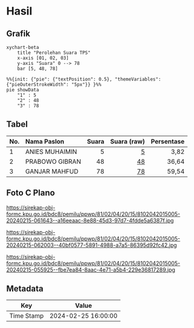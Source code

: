 # Hasil

## Grafik

```mermaid
xychart-beta
    title "Perolehan Suara TPS"
    x-axis [01, 02, 03]
    y-axis "Suara" 0 --> 78
    bar [5, 48, 78]
```

```mermaid
%%{init: {"pie": {"textPosition": 0.5}, "themeVariables": {"pieOuterStrokeWidth": "5px"}} }%%
pie showData
    "1" : 5
    "2" : 48
    "3" : 78
```

## Tabel

| No. | Nama Paslon    | Suara | Suara (raw) | Persentase |
|:--- |:-------------- | -----:| -----------:| ----------:|
| 1   | ANIES MUHAIMIN | 5     | [5][p-1]    | 3,82       |
| 2   | PRABOWO GIBRAN | 48    | [48][p-2]   | 36,64      |
| 3   | GANJAR MAHFUD  | 78    | [78][p-3]   | 59,54      |


[p-1]: https://github.com/gigit-pemilu/pemilu-2024-81-maluku/blob/main/pilpres/hitung-suara/sub/81-maluku/sub/02-maluku-tenggara/sub/04-kei-besar-selatan/sub/2015-ohoirenan/sub/005-tps/sub/paslon-1.txt
[p-2]: https://github.com/gigit-pemilu/pemilu-2024-81-maluku/blob/main/pilpres/hitung-suara/sub/81-maluku/sub/02-maluku-tenggara/sub/04-kei-besar-selatan/sub/2015-ohoirenan/sub/005-tps/sub/paslon-2.txt
[p-3]: https://github.com/gigit-pemilu/pemilu-2024-81-maluku/blob/main/pilpres/hitung-suara/sub/81-maluku/sub/02-maluku-tenggara/sub/04-kei-besar-selatan/sub/2015-ohoirenan/sub/005-tps/sub/paslon-3.txt

## Foto C Plano

https://sirekap-obj-formc.kpu.go.id/bdc8/pemilu/ppwp/81/02/04/20/15/8102042015005-20240215-061643--a16eeaac-8e88-45d3-97d7-4fdde5a6387f.jpg

https://sirekap-obj-formc.kpu.go.id/bdc8/pemilu/ppwp/81/02/04/20/15/8102042015005-20240215-062003--40bf0577-5891-4988-a7a5-86395d92fc42.jpg

https://sirekap-obj-formc.kpu.go.id/bdc8/pemilu/ppwp/81/02/04/20/15/8102042015005-20240215-055925--fbe7ea84-8aac-4e71-a5b4-229e36817289.jpg


## Metadata

| Key        | Value               |
| ---------- | ------------------- |
| Time Stamp | 2024-02-25 16:00:00 |



